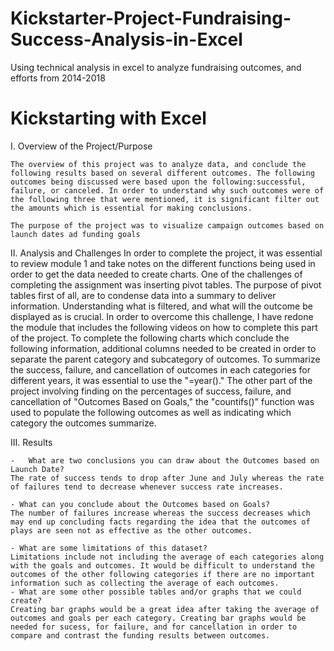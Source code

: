# Kickstarter-Project-Fundraising-Success-Analysis-in-Excel
Using technical analysis in excel to analyze fundraising outcomes, and efforts from 2014-2018

# Kickstarting with Excel

I. Overview of the Project/Purpose

    The overview of this project was to analyze data, and conclude the following results based on several different outcomes. The following outcomes being discussed were based upon the following:successful, failure, or canceled. In order to understand why such outcomes were of the following three that were mentioned, it is significant filter out the amounts which is essential for making conclusions. 

    The purpose of the project was to visualize campaign outcomes based on launch dates ad funding goals

II. Analysis and Challenges
   In order to complete the project, it was essential to review module 1 and take notes on the different functions being used in order to get the data needed to create charts. One of the challenges of completing the assignment was inserting pivot tables. The purpose of pivot tables first of all, are to condense data into a summary to deliver information. Understanding what is filtered, and what will the outcome be displayed as is crucial. In order to overcome this challenge, I have redone the module that includes the following videos on how to complete this part of the project. To complete the following charts which conclude the following information, additional columns needed to be created in order to separate the parent category and subcategory of outcomes. To summarize the success, failure, and cancellation of outcomes in each categories for different years, it was essential to use the "=year()." The other part of the project involving finding on the percentages of success, failure, and cancellation of "Outcomes Based on Goals," the "countifs()" function was used to populate the following outcomes as well as indicating which category the outcomes summarize. 
    
III. Results

    -   What are two conclusions you can draw about the Outcomes based on Launch Date?
    The rate of success tends to drop after June and July whereas the rate of failures tend to decrease whenever success rate increases. 

    - What can you conclude about the Outcomes based on Goals?
    The number of failures increase whereas the success decreases which may end up concluding facts regarding the idea that the outcomes of plays are seen not as effective as the other outcomes. 

    - What are some limitations of this dataset?
    Limitations include not including the average of each categories along with the goals and outcomes. It would be difficult to understand the outcomes of the other following categories if there are no important information such as collecting the average of each outcomes. 
    - What are some other possible tables and/or graphs that we could create?
    Creating bar graphs would be a great idea after taking the average of outcomes and goals per each category. Creating bar graphs would be needed for sucess, for failure, and for cancellation in order to compare and contrast the funding results between outcomes.